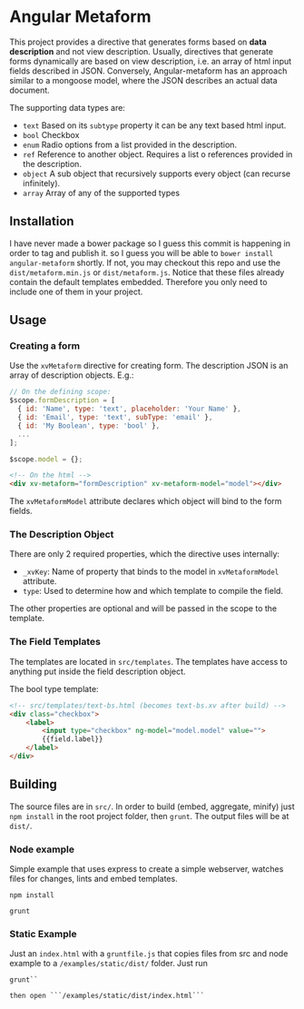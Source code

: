 Angular Metaform
=================

This project provides a directive that generates forms based on **data description** and not view description. Usually, directives that generate forms dynamically are based on view description, i.e. an array of html input fields described in JSON. Conversely, Angular-metaform has an approach similar to a mongoose model, where the JSON describes an actual data document.

The supporting data types are: 

* ```text``` Based on its ```subtype``` property it can be any text based html input.
* ```bool``` Checkbox
* ```enum``` Radio options from a list provided in the description.
* ```ref``` Reference to another object. Requires a list o references provided in the description.
* ```object``` A sub object that recursively supports every object (can recurse infinitely).
* ```array``` Array of any of the supported types

## Installation

I have never made a bower package so I guess this commit is happening in order to tag and publish it. so I guess you will be able to ```bower install angular-metaform``` shortly. If not, you may checkout this repo and use the ```dist/metaform.min.js``` or ```dist/metaform.js```. Notice that these files already contain the default templates embedded. Therefore you only need to include one of them in your project.

## Usage

### Creating a form

Use the ```xvMetaform``` directive for creating form. The description JSON is an array of description objects. E.g.:

```javascript
// On the defining scope:
$scope.formDescription = [
  { id: 'Name', type: 'text', placeholder: 'Your Name' },
  { id: 'Email', type: 'text', subType: 'email' },
  { id: 'My Boolean', type: 'bool' },
  ...
];

$scope.model = {};
```

```html
<!-- On the html -->
<div xv-metaform="formDescription" xv-metaform-model="model"></div>

```

The ```xvMetaformModel``` attribute declares which object will bind to the form fields.

### The Description Object

There are only 2 required properties, which the directive uses internally:

* ```_xvKey```: Name of property that binds to the model in ```xvMetaformModel``` attribute.
* ```type```: Used to determine how and which template to compile the field.

The other properties are optional and will be passed in the scope to the template. 

### The Field Templates
The templates are located in ```src/templates```. The templates have access to anything put inside the field description object.

The bool type template:

```html
<!-- src/templates/text-bs.html (becomes text-bs.xv after build) -->
<div class="checkbox">
	<label>
		<input type="checkbox" ng-model="model.model" value="">
		{{field.label}}
	</label>
</div>
```

## Building

The source files are in ```src/```. In order to build (embed, aggregate, minify) just ```npm install``` in the root project folder, then ```grunt```. The output files will be at ```dist/```.

### Node example

Simple example that uses express to create a simple webserver, watches files for changes, lints and embed templates.

```npm install```

```grunt ```

### Static Example

Just an ```index.html``` with a ```gruntfile.js``` that copies files from src and node example to a ```/examples/static/dist/``` folder. 
Just run 
```npm install
grunt``

then open ```/examples/static/dist/index.html```
